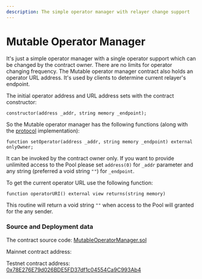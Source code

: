 ```yaml
---
description: The simple operator manager with relayer change support
---
```


# Mutable Operator Manager

It's just a simple operator manager with a single operator support which can be changed by the contract owner. There are no limits for operator changing frequency. The Mutable operator manager contract also holds an operator URL address. It's used by clients to determine current relayer's endpoint.

The initial operator address and URL address sets with the contract constructor:

```solidity
constructor(address _addr, string memory _endpoint);
```

So the Mutable operator manager has the following functions (along with the [protocol](./) implementation):

```solidity
function setOperator(address _addr, string memory _endpoint) external onlyOwner;
```

It can be invoked by the contract owner only. If you want to provide unlimited access to the Pool please set `address(0)` for `_addr` parameter and any string (preferred a void string `""`) for `_endpoint`.

To get the current operator URL use the following function:

```solidity
function operatorURI() external view returns(string memory)
```

This routine will return a void string `""` when access to the Pool will granted for the any sender.

### Source and Deployment data

The contract source code: [MutableOperatorManager.sol](https://github.com/zkBob/pool-evm-single-l1/blob/main/contracts/manager/MutableOperatorManager.sol)

Mainnet contract address:&#x20;

Testnet contract address: [0x78E276E79d026BDE5FD37df1c04554Ca9C993Ab4](https://kovan.etherscan.io/address/0x78E276E79d026BDE5FD37df1c04554Ca9C993Ab4)
